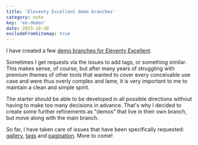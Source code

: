 ```yaml
---
title: 'Eleventy Excellent demo branches'
category: note
key: 'ee-demos'
date: 2023-10-30
excludeFromSitemap: true
---
```


I have created a few [demo branches for Eleventy Excellent](https://eleventy-excellent.netlify.app/blog/demo-pages/).

Sometimes I get requests via the issues to add tags, or something similar. This makes sense, of course, but after many years of struggling with premium themes of other tools that wanted to cover every conceivable use case and were thus overly complex and lame, it is very important to me to maintain a clean and simple spirit.

The starter should be able to be developed in all possible directions without having to make too many decisions in advance. That's why I decided to create some further refinements as "demos" that live in their own branch, but move along with the main branch.

So far, I have taken care of issues that have been specifically requested: [gallery](https://eleventy-excellent-gallery.netlify.app/gallery/), [tags](https://eleventy-excellent-tags.netlify.app/tags/) and [pagination](https://eleventy-excellent-pagination.netlify.app/blog/page-1/). More to come!
